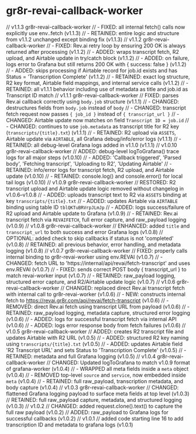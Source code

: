 # gr8r-revai-callback-worker
// v1.1.3 gr8r-revai-callback-worker
// - FIXED: all internal fetch() calls now explicitly use env.<BINDING>.fetch (v1.1.3)
// - RETAINED: entire logic and structure from v1.1.2 unchanged except binding fix (v1.1.3)
// v1.1.2 gr8r-revai-callback-worker
// - FIXED: Rev.ai retry loop by ensuring 200 OK is always returned after processing (v1.1.2)
// - ADDED: wraps transcript fetch, R2 upload, and Airtable update in try/catch block (v1.1.2)
// - ADDED: on failure, logs error to Grafana but still returns 200 OK with { success: false } (v1.1.2)
// - ADDED: skips processing if Airtable record for job.id exists and has Status = 'Transcription Complete' (v1.1.2)
// - RETAINED: exact log structure, R2 key format, Airtable field mappings, and internal service calls (v1.1.2)
// - RETAINED: all v1.1.1 behavior including use of metadata as title and job.id as Transcript ID match
// v1.1.1 gr8r-revai-callback-worker
// FIXED: parses Rev.ai callback correctly using `body.job` structure (v1.1.1)
// - CHANGED: destructures fields from `body.job` instead of `body`
// - CHANGED: transcript fetch request now passes `{ job_id }` instead of `{ transcript_url }`
// - CHANGED: Airtable update now matches on field `Transcript ID = job.id`
// - CHANGED: continues to use `job.metadata` as transcript title for R2 key (`transcripts/{title}.txt`) (v1.1.1)
// - RETAINED: R2 upload via `ASSETS`, Airtable update via `AIRTABLE`, all Grafana debug/info/error logs (v1.1.1)
// - RETAINED: all debug-level Grafana logs added in v1.1.0 (v1.1.1)
// v1.0.10 gr8r-revai-callback-worker
// ADDED: debug-level logToGrafana() trace logs for all major steps (v1.0.10)
// - ADDED: 'Callback triggered', 'Parsed body', 'Fetching transcript', 'Uploading to R2', 'Updating Airtable'
// - RETAINED: info/error logs for transcript fetch, R2 upload, and Airtable update (v1.0.10)
// - RETAINED: console.log() and console.error() for local tail logs (v1.0.10)
// v1.0.9 gr8r-revai-callback-worker
// RESTORED: R2 transcript upload and Airtable update logic removed without changelog in v1.0.6–v1.0.8
// - ADDED: uploads transcript text to R2 via `ASSETS` binding at key `transcripts/{title}.txt`
// - ADDED: updates Airtable via `AIRTABLE` binding using table ID `tblQKTuBRVrpJLmJp`
// - ADDED: logs success/failure of R2 upload and Airtable update to Grafana (v1.0.9)
// - RETAINED: Rev.ai transcript fetch via `REVAIFETCH`, full error capture, and raw_payload logging (v1.0.9)
// v1.0.8 gr8r-revai-callback-worker
// ENHANCED: added `title` and `transcript_url` to both success and error Grafana logs (v1.0.8)
// OPTIONAL: added check to skip callbacks if status is not 'completed' (v1.0.8)
// RETAINED: all previous behavior, error handling, and metadata logging (v1.0.8)
// v1.0.7 gr8r-revai-callback-worker
// FIXED: properly calls internal binding to gr8r-revai-worker using env.REVAI (v1.0.7)
// - CHANGED: fetch URL to 'https://internal/api/revai/fetch-transcript' and uses env.REVAI (v1.0.7)
// - FIXED: sends correct POST body { transcript_url } to match revai-worker input (v1.0.7)
// - RETAINED: raw_payload logging, structured error capture, and R2/Airtable update logic (v1.0.7)
// v1.0.6 gr8r-revai-callback-worker
// CHANGED: replaced direct Rev.ai transcript fetch with internal call to gr8r-revai-worker (v1.0.6)
// - NEW: constructs internal fetch to https://revai.gr8r.com/api/revai/fetch-transcript (v1.0.6)
// - REMOVED: direct Rev.ai fetch using transcript URL from payload (v1.0.6)
// - RETAINED: raw_payload logging, metadata capture, structured error logging (v1.0.6)
// - ADDED: logs for successful transcript fetch via internal API (v1.0.6)
// - ADDED: logs error response body from fetch failures (v1.0.6)
// v1.0.5 gr8r-revai-callback-worker
// ADDED: creates R2 transcript file and updates Airtable with R2 URL (v1.0.5)
// - ADDED: structured R2 key naming using `transcripts/{title}.txt` (v1.0.5)
// - ADDED: updates Airtable field 'R2 Transcript URL' and sets Status to 'Transcription Complete' (v1.0.5)
// - RETAINED: metadata and full Grafana logging (v1.0.5)
// v1.0.4 gr8r-revai-callback-worker
// CHANGED: Updated logToGrafana to match v1.0.9 format of grafana-worker (v1.0.4)
// - WRAPPED all meta fields inside a `meta` object (v1.0.4)
// - REMOVED top-level `source` and `service`, now embedded inside `meta` (v1.0.4)
// - RETAINED: full raw_payload, transcription metadata, and body capture (v1.0.4)
// v1.0.3 gr8r-revai-callback-worker
// CHANGED: flattened Grafana logging payload to surface meta fields at top level (v1.0.3)
// RETAINED: full raw_payload capture, metadata, and structured logging (v1.0.3)
// v1.0.2
// CHANGED: added request.clone().text() to capture the full raw payload (v1.0.2)
// ADDED: raw_payload to Grafana logs for successful callbacks (v1.0.2)
// v1.0.1
// added code starting line 16 to add transcription ID and metadata to grafana logs (v1.0.1)
